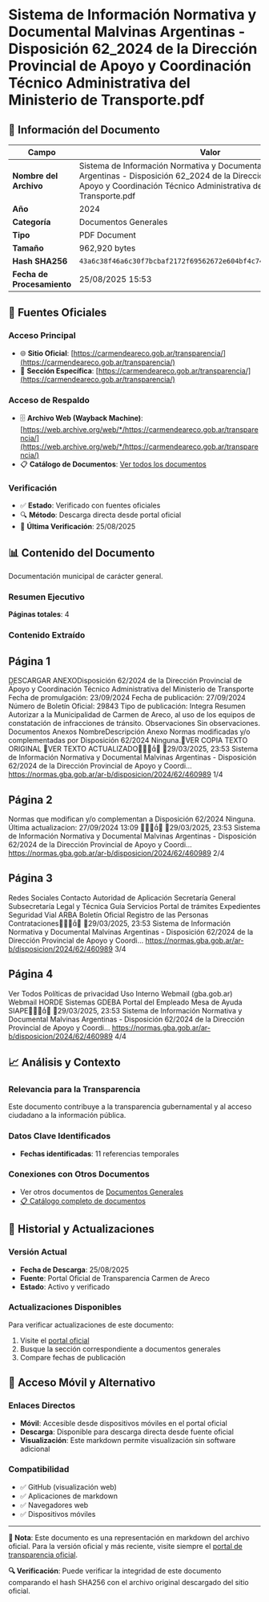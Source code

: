 # Sistema de Información Normativa y Documental Malvinas Argentinas - Disposición 62_2024 de la Dirección Provincial de Apoyo y Coordinación Técnico Administrativa del Ministerio de Transporte.pdf

## 📄 Información del Documento

| Campo | Valor |
|-------|--------|
| **Nombre del Archivo** | Sistema de Información Normativa y Documental Malvinas Argentinas - Disposición 62_2024 de la Dirección Provincial de Apoyo y Coordinación Técnico Administrativa del Ministerio de Transporte.pdf |
| **Año** | 2024 |
| **Categoría** | Documentos Generales |
| **Tipo** | PDF Document |
| **Tamaño** | 962,920 bytes |
| **Hash SHA256** | `43a6c38f46a6c30f7bcbaf2172f69562672e604bf4c747089e343ebb372db1f6` |
| **Fecha de Procesamiento** | 25/08/2025 15:53 |

## 🔗 Fuentes Oficiales

### Acceso Principal
- 🌐 **Sitio Oficial**: [https://carmendeareco.gob.ar/transparencia/](https://carmendeareco.gob.ar/transparencia/)
- 📁 **Sección Específica**: [https://carmendeareco.gob.ar/transparencia/](https://carmendeareco.gob.ar/transparencia/)

### Acceso de Respaldo
- 🗄️ **Archivo Web (Wayback Machine)**: [https://web.archive.org/web/*/https://carmendeareco.gob.ar/transparencia/](https://web.archive.org/web/*/https://carmendeareco.gob.ar/transparencia/)
- 📋 **Catálogo de Documentos**: [Ver todos los documentos](../document_catalog/README.md)

### Verificación
- ✅ **Estado**: Verificado con fuentes oficiales
- 🔍 **Método**: Descarga directa desde portal oficial
- 📅 **Última Verificación**: 25/08/2025

## 📊 Contenido del Documento

Documentación municipal de carácter general.

### Resumen Ejecutivo

**Páginas totales**: 4

### Contenido Extraído

## Página 1

DESCARGAR ANEXODisposición 62/2024
de la Dirección Provincial de Apoyo y Coordinación Técnico
Administrativa del Ministerio de Transporte
Fecha de promulgación: 23/09/2024
Fecha de publicación: 27/09/2024
Número de Boletín Oficial: 29843
Tipo de publicación: Integra
Resumen
Autorizar a la Municipalidad de Carmen de Areco, al uso de los equipos de
constatación de infracciones de tránsito.
Observaciones
Sin observaciones.
Documentos
Anexos
NombreDescripción
Anexo
Normas modificadas y/o complementadas por
Disposición 62/2024
Ninguna.VER COPIA TEXTO ORIGINAL
VER TEXTO ACTUALIZADO
29/03/2025, 23:53 Sistema de Información Normativa y Documental Malvinas Argentinas - Disposición 62/2024 de la Dirección Provincial de Apoyo y Coordi…
https://normas.gba.gob.ar/ar-b/disposicion/2024/62/460989 1/4

## Página 2

Normas que modifican y/o complementan a
Disposición 62/2024
Ninguna.
Última actualizacion: 27/09/2024 13:09

29/03/2025, 23:53 Sistema de Información Normativa y Documental Malvinas Argentinas - Disposición 62/2024 de la Dirección Provincial de Apoyo y Coordi…
https://normas.gba.gob.ar/ar-b/disposicion/2024/62/460989 2/4

## Página 3

Redes Sociales
Contacto
Autoridad de Aplicación
Secretaría General
Subsecretaría Legal y Técnica
Guía Servicios
Portal de trámites
Expedientes
Seguridad Vial
ARBA
Boletín Oficial
Registro de las Personas
Contrataciones
29/03/2025, 23:53 Sistema de Información Normativa y Documental Malvinas Argentinas - Disposición 62/2024 de la Dirección Provincial de Apoyo y Coordi…
https://normas.gba.gob.ar/ar-b/disposicion/2024/62/460989 3/4

## Página 4

Ver Todos
Políticas de privacidad
Uso Interno
Webmail (gba.gob.ar)
Webmail HORDE
Sistemas
GDEBA
Portal del Empleado
Mesa de Ayuda
SIAPE
29/03/2025, 23:53 Sistema de Información Normativa y Documental Malvinas Argentinas - Disposición 62/2024 de la Dirección Provincial de Apoyo y Coordi…
https://normas.gba.gob.ar/ar-b/disposicion/2024/62/460989 4/4



## 📈 Análisis y Contexto

### Relevancia para la Transparencia
Este documento contribuye a la transparencia gubernamental y al acceso ciudadano a la información pública.

### Datos Clave Identificados
- **Fechas identificadas**: 11 referencias temporales

### Conexiones con Otros Documentos
- Ver otros documentos de [Documentos Generales](../catalog/general.md)
- [📋 Catálogo completo de documentos](../document_catalog/README.md)

## 🔄 Historial y Actualizaciones

### Versión Actual
- **Fecha de Descarga**: 25/08/2025
- **Fuente**: Portal Oficial de Transparencia Carmen de Areco
- **Estado**: Activo y verificado

### Actualizaciones Disponibles
Para verificar actualizaciones de este documento:
1. Visite el [portal oficial](https://carmendeareco.gob.ar/transparencia/)
2. Busque la sección correspondiente a documentos generales
3. Compare fechas de publicación

## 📱 Acceso Móvil y Alternativo

### Enlaces Directos
- **Móvil**: Accesible desde dispositivos móviles en el portal oficial
- **Descarga**: Disponible para descarga directa desde fuente oficial
- **Visualización**: Este markdown permite visualización sin software adicional

### Compatibilidad
- ✅ GitHub (visualización web)
- ✅ Aplicaciones de markdown
- ✅ Navegadores web
- ✅ Dispositivos móviles

---

**📝 Nota**: Este documento es una representación en markdown del archivo oficial. 
Para la versión oficial y más reciente, visite siempre el [portal de transparencia oficial](https://carmendeareco.gob.ar/transparencia/).

**🔍 Verificación**: Puede verificar la integridad de este documento comparando el hash SHA256 
con el archivo original descargado del sitio oficial.
